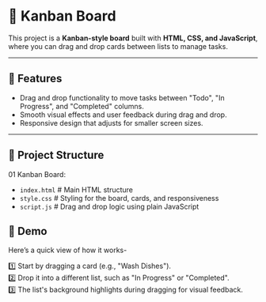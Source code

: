 # 📝 Kanban Board

This project is a **Kanban-style board** built with **HTML, CSS, and JavaScript**, where you can drag and drop cards between lists to manage tasks.

---

## 🚀 Features
- Drag and drop functionality to move tasks between "Todo", "In Progress", and "Completed" columns.
- Smooth visual effects and user feedback during drag and drop.
- Responsive design that adjusts for smaller screen sizes.

---

## 📂 Project Structure
01 Kanban Board:
- `index.html` # Main HTML structure
- `style.css` # Styling for the board, cards, and responsiveness
- `script.js` # Drag and drop logic using plain JavaScript

## 🌟 Demo
Here’s a quick view of how it works-

1️⃣ Start by dragging a card (e.g., "Wash Dishes").  
2️⃣ Drop it into a different list, such as "In Progress" or "Completed".  
3️⃣ The list's background highlights during dragging for visual feedback.